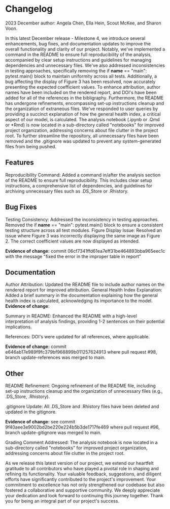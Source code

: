 # Changelog
2023 December
author: Angela Chen, Ella Hein, Scout McKee, and Sharon Voon.

In this latest December release - Milestone 4, we introduce 
several enhancements, bug fixes, and documentation updates to 
improve the overall functionality and clarity of our project. 
Notably, we've implemented a command in the README to ensure 
full reproducibility of the analysis, accompanied by clear 
setup instructions and guidelines for managing dependencies 
and unnecessary files. We've also addressed inconsistencies 
in testing approaches, specifically removing the if __name__ 
== "main": pytest.main() block to maintain uniformity across 
all tests. Additionally, a bug affecting the display of 
Figure 3 has been resolved, now accurately presenting the 
expected coefficient values. To enhance attribution, author 
names have been included on the rendered report, and DOI's have been
added for all of the references in the bibligraphy. Furthermore, 
the README has undergone refinements, encompassing set-up 
instructions cleanup and the organization of extraneous 
files. We've responded to user queries by providing a 
succinct explanation of how the general health index, a 
critical aspect of our model, is calculated. The analysis 
notebook (.ipynb or .Qmd or *Rmd) is now located in a 
sub-directory called "notebooks" for improved project 
organization, addressing concerns about file clutter in the 
project root. To further streamline the repository, all unnecessary
files have been removed and the .gitignore was updated to prevent
any system-generated files from being pushed. 

## Features
Reproducibility Command: Added a command in/after the 
analysis section of the README to ensure full 
reproducibility. This includes clear setup instructions, a 
comprehensive list of dependencies, and guidelines for 
archiving unnecessary files such as .DS_Store or .Rhistory.
## Bug Fixes
Testing Consistency: Addressed the inconsistency in testing 
approaches. Removed the if __name__ == "main": pytest.main() 
block to ensure a consistent testing structure across all 
test modules.
Figure Display Issue: Resolved an issue where Figure 3 was 
incorrectly displaying the same image as Figure 2. The 
correct coefficient values are now displayed as intended.

**Evidence of change:** commit 06cf7341ffd61ea7eff31be464893bba965eec1c
with the message "fixed the error in the improper table in report"

## Documentation
Author Attribution: Updated the README file to include 
author names on the rendered report for improved 
attribution.
General Health Index Explanation: Added a brief summary in 
the documentation explaining how the general health index 
is calculated, acknowledging its importance to the model.
**Evidence of change**: 

Summary in README: Enhanced the README with a high-level 
interpretation of analysis findings, providing 1-2 sentences 
on their potential implications. 

References: DOI's were updated for all references, where applicable.

**Evidence of change:** commit e646ab17e989f9fc379bf968899b011257624913
where pull request #98, branch update-references was merged to main. 

## Other
README Refinement: Ongoing refinement of the README file, 
including set-up instructions cleanup and the organization 
of unnecessary files (e.g., .DS_Store, .Rhistory).

.gitignore Update: All .DS_Store and .Rhistory files have been 
deleted and updated in the gitignore.

**Evidence of change:** see commit 9f40aee3e9002bd2be220e224b5b3de1717fe469
where pull request #96, branch update-gitignore was merged to main.

Grading Comment Addressed: The analysis notebook is now 
located in a sub-directory called "notebooks" for improved 
project organization, addressing concerns about file clutter 
in the project root.

As we release this latest version of our project, we extend 
our heartfelt gratitude to all contributors who have played 
a pivotal role in shaping and refining its functionality. 
Your valuable feedback, suggestions, and diligent efforts 
have significantly contributed to the project's improvement. 
Your commitment to excellence has not only strengthened our 
codebase but also fostered a collaborative and supportive 
community. We deeply appreciate your dedication and look 
forward to continuing this journey together. Thank you for 
being an integral part of our project's success.
